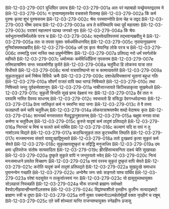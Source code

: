 BR-12-03-279-001	युधिष्ठिर उवाच
BR-12-03-279-001a	अतः परं महाबाहो यच्छ्रेयस्तद्वदस्व मे
BR-12-03-279-001c	न तृप्याम्यमृतस्येव वचसस्ते पितामह
BR-12-03-279-002a	किं कर्म पुरुषः कृत्वा शुभं पुरुषसत्तम
BR-12-03-279-002c	श्रेयः परमवाप्नोति प्रेत्य चेह च तद्वद
BR-12-03-279-003	भीष्म उवाच
BR-12-03-279-003a	अत्र ते वर्तयिष्यामि यथा पूर्वं महायशाः
BR-12-03-279-003c	पराशरं महात्मानं पप्रच्छ जनको नृपः
BR-12-03-279-004a	किं श्रेयः सर्वभूतानामस्मिँल्लोके परत्र च
BR-12-03-279-004c	यद्भवेत्प्रतिपत्तव्यं तद्भवान्प्रब्रवीतु मे
BR-12-03-279-005a	ततः स तपसा युक्तः सर्वधर्मविधानवित्
BR-12-03-279-005c	नृपायानुग्रहमना मुनिर्वाक्यमथाब्रवीत्
BR-12-03-279-006a	धर्म एव कृतः श्रेयानिह लोके परत्र च
BR-12-03-279-006c	तस्माद्धि परमं नास्ति यथा प्राहुर्मनीषिणः
BR-12-03-279-007a	प्रतिपद्य नरो धर्मं स्वर्गलोके महीयते
BR-12-03-279-007c	धर्मात्मकः कर्मविधिर्देहिनां नृपसत्तम
BR-12-03-279-007e	तस्मिन्नाश्रमिणः सन्तः स्वकर्माणीह कुर्वते
BR-12-03-279-008a	चतुर्विधा हि लोकस्य यात्रा तात विधीयते
BR-12-03-279-008c	मर्त्या यत्रावतिष्ठन्ते सा च कामात्प्रवर्तते
BR-12-03-279-009a	सुकृतासुकृतं कर्म निषेव्य विविधैः क्रमैः
BR-12-03-279-009c	दशार्धप्रविभक्तानां भूतानां बहुधा गतिः
BR-12-03-279-010a	सौवर्णं राजतं वापि यथा भाण्डं निषिच्यते
BR-12-03-279-010c	तथा निषिच्यते जन्तुः पूर्वकर्मवशानुगः
BR-12-03-279-011a	नाबीजाज्जायते किञ्चिन्नाकृत्वा सुखमेधते
BR-12-03-279-011c	सुकृती विन्दति सुखं प्राप्य देहक्षयं नरः
BR-12-03-279-012a	दैवं तात न पश्यामि नास्ति दैवस्य साधनम्
BR-12-03-279-012c	स्वभावतो हि संसिद्धा देवगन्धर्वदानवाः
BR-12-03-279-013a	प्रेत्य जातिकृतं कर्म न स्मरन्ति सदा जनाः
BR-12-03-279-013c	ते वै तस्य फलप्राप्तौ कर्म चापि चतुर्विधम्
BR-12-03-279-014a	लोकयात्राश्रयश्चैव शब्दो वेदाश्रयः कृतः
BR-12-03-279-014c	शान्त्यर्थं मनसस्तात नैतद्वृद्धानुशासनम्
BR-12-03-279-015a	चक्षुषा मनसा वाचा कर्मणा च चतुर्विधम्
BR-12-03-279-015c	कुरुते यादृशं कर्म तादृशं प्रतिपद्यते
BR-12-03-279-016a	निरन्तरं च मिश्रं च फलते कर्म पार्थिव
BR-12-03-279-016c	कल्याणं यदि वा पापं न तु नाशोऽस्य विद्यते
BR-12-03-279-017a	कदाचित्सुकृतं तात कूटस्थमिव तिष्ठति
BR-12-03-279-017c	मज्जमानस्य संसारे यावद्दुःखाद्विमुच्यते
BR-12-03-279-018a	ततो दुःखक्षयं कृत्वा सुकृतं कर्म सेवते
BR-12-03-279-018c	सुकृतक्षयाद्दुष्कृतं च तद्विद्धि मनुजाधिप
BR-12-03-279-019a	दमः क्षमा धृतिस्तेजः संतोषः सत्यवादिता
BR-12-03-279-019c	ह्रीरहिंसाव्यसनिता दाक्ष्यं चेति सुखावहाः
BR-12-03-279-020a	दुष्कृते सुकृते वापि न जन्तुरयतो भवेत्
BR-12-03-279-020c	नित्यं मनःसमाधाने प्रयतेत विचक्षणः
BR-12-03-279-021a	नायं परस्य सुकृतं दुष्कृतं वापि सेवते
BR-12-03-279-021c	करोति यादृशं कर्म तादृशं प्रतिपद्यते
BR-12-03-279-022a	सुखदुःखे समाधाय पुमानन्येन गच्छति
BR-12-03-279-022c	अन्येनैव जनः सर्वः सङ्गतो यश्च पार्थिव
BR-12-03-279-023a	परेषां यदसूयेत न तत्कुर्यात्स्वयं नरः
BR-12-03-279-023c	यो ह्यसूयुस्तथायुक्तः सोऽवहासं नियच्छति
BR-12-03-279-024a	भीरू राजन्यो ब्राह्मणः सर्वभक्षो वैश्योऽनीहावान्हीनवर्णोऽलसश्च
BR-12-03-279-024c	विद्वांश्चाशीलो वृत्तहीनः कुलीनः सत्याद्भ्रष्टो ब्राह्मणः स्त्री च दुष्टा
BR-12-03-279-025a	रागी मुक्तः पचमानोऽऽत्महेतोर्मूर्खो वक्ता नृपहीनं च राष्ट्रम्
BR-12-03-279-025c	एते सर्वे शोच्यतां यान्ति राजन्यश्चायुक्तः स्नेहहीनः प्रजासु

